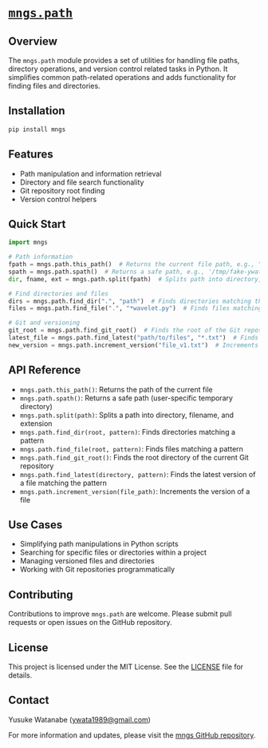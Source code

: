 <!-- ---
!-- Timestamp: 2025-01-15 11:02:49
!-- Author: ywatanabe
!-- File: /home/ywatanabe/proj/mngs_repo/src/mngs/path/README.md
!-- --- -->
# [`mngs.path`](https://github.com/ywatanabe1989/mngs/tree/main/src/mngs/path/)

## Overview
The `mngs.path` module provides a set of utilities for handling file paths, directory operations, and version control related tasks in Python. It simplifies common path-related operations and adds functionality for finding files and directories.

## Installation
```bash
pip install mngs
```

## Features
- Path manipulation and information retrieval
- Directory and file search functionality
- Git repository root finding
- Version control helpers

## Quick Start
```python
import mngs

# Path information
fpath = mngs.path.this_path()  # Returns the current file path, e.g., "/tmp/fake.py"
spath = mngs.path.spath()  # Returns a safe path, e.g., '/tmp/fake-ywatanabe/.'
dir, fname, ext = mngs.path.split(fpath)  # Splits path into directory, filename, and extension

# Find directories and files
dirs = mngs.path.find_dir(".", "path")  # Finds directories matching the pattern, e.g., [./src/mngs/path]
files = mngs.path.find_file(".", "*wavelet.py")  # Finds files matching the pattern, e.g., ['./src/mngs/dsp/_wavelet.py']

# Git and versioning
git_root = mngs.path.find_git_root()  # Finds the root of the Git repository
latest_file = mngs.path.find_latest("path/to/files", "*.txt")  # Finds the latest version of a file
new_version = mngs.path.increment_version("file_v1.txt")  # Increments the version of a file
```

## API Reference
- `mngs.path.this_path()`: Returns the path of the current file
- `mngs.path.spath()`: Returns a safe path (user-specific temporary directory)
- `mngs.path.split(path)`: Splits a path into directory, filename, and extension
- `mngs.path.find_dir(root, pattern)`: Finds directories matching a pattern
- `mngs.path.find_file(root, pattern)`: Finds files matching a pattern
- `mngs.path.find_git_root()`: Finds the root directory of the current Git repository
- `mngs.path.find_latest(directory, pattern)`: Finds the latest version of a file matching the pattern
- `mngs.path.increment_version(file_path)`: Increments the version of a file

## Use Cases
- Simplifying path manipulations in Python scripts
- Searching for specific files or directories within a project
- Managing versioned files and directories
- Working with Git repositories programmatically

## Contributing
Contributions to improve `mngs.path` are welcome. Please submit pull requests or open issues on the GitHub repository.

## License
This project is licensed under the MIT License. See the [LICENSE](LICENSE) file for details.

## Contact
Yusuke Watanabe (ywata1989@gmail.com)

For more information and updates, please visit the [mngs GitHub repository](https://github.com/ywatanabe1989/mngs).

